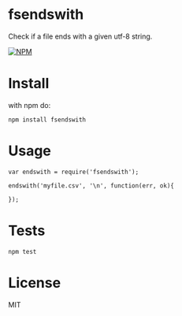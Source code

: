 fsendswith
=========

Check if a file ends with a given utf-8 string.

[![NPM](https://nodei.co/npm/fsendswith.png)](https://nodei.co/npm/fsendswith/)

Install
=======

with npm do:

    npm install fsendswith

Usage
=====

    var endswith = require('fsendswith');

    endswith('myfile.csv', '\n', function(err, ok){
    
    });


Tests
=====

    npm test

License
=======

MIT
